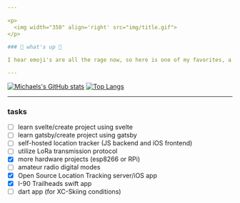 ```yaml
---
 
<p>
  <img width="350" align='right' src="img/title.gif">
</p>
 
### 🌲 what's up 🌲

I hear emoji's are all the rage now, so here is one of my favorites, a 🏔️ (snow-capped mountain). Other than computing, being outdoors is my passion. I've done everything from ⛷️ (skiing) to 🧗 (climbing) to 🚵 (mountain biking). I am also a member of our local Search and Rescue ⛑️ group and it is my passion to help my community in their times of need. Keep learning! Every day brings a new adventure.

---
```


[![Michaels's GitHub stats](https://github-readme-stats.vercel.app/api?username=michaelpeterswa&show_icons=true&theme=calm)](https://github.com/anuraghazra/github-readme-stats)
[![Top Langs](https://github-readme-stats.vercel.app/api/top-langs/?username=michaelpeterswa&layout=compact&theme=calm&langs_count=8)](https://github.com/anuraghazra/github-readme-stats)

---

### tasks
- [ ] learn svelte/create project using svelte
- [ ] learn gatsby/create project using gatsby
- [ ] self-hosted location tracker (JS backend and iOS frontend) 
- [ ] utilize LoRa transmission protocol
- [x] more hardware projects (esp8266 or RPi)
- [ ] amateur radio digital modes
- [x] Open Source Location Tracking server/iOS app
- [x] I-90 Trailheads swift app 
- [ ] dart app (for XC-Skiing conditions)
